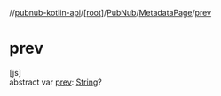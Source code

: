 //[pubnub-kotlin-api](../../../../index.md)/[[root]](../../index.md)/[PubNub](../index.md)/[MetadataPage](index.md)/[prev](prev.md)

# prev

[js]\
abstract var [prev](prev.md): [String](https://kotlinlang.org/api/latest/jvm/stdlib/kotlin-stdlib/kotlin/-string/index.html)?
